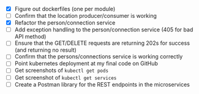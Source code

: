 - [x] Figure out dockerfiles (one per module)
- [ ] Confirm that the location producer/consumer is working 
- [x] Refactor the person/connection service
- [ ] Add exception handling to the person/connection service (405 for bad API method)
- [ ] Ensure that the GET/DELETE requests are returning 202s for success (and returning no result)
- [ ] Confirm that the persons/connections service is working correctly
- [ ] Point kubernetes deployment at my final code on GitHub
- [ ] Get screenshots of `kubectl get pods`
- [ ] Get screenshot of `kubectl get services`
- [ ] Create a Postman library for the REST endpoints in the microservices